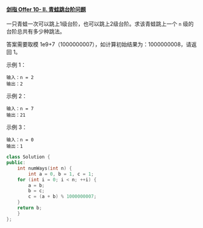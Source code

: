 #### [剑指 Offer 10- II. 青蛙跳台阶问题](https://leetcode-cn.com/problems/qing-wa-tiao-tai-jie-wen-ti-lcof/)

一只青蛙一次可以跳上1级台阶，也可以跳上2级台阶。求该青蛙跳上一个 `n` 级的台阶总共有多少种跳法。

答案需要取模 1e9+7（1000000007），如计算初始结果为：1000000008，请返回 1。

示例 1：

```
输入：n = 2
输出：2
```

示例 2：

```
输入：n = 7
输出：21
```

示例 3：

```
输入：n = 0
输出：1
```

```c++
class Solution {
public:
    int numWays(int n) {
        int a = 0, b = 1, c = 1;
	for (int i = 0; i < n; ++i) {
	    a = b; 
	    b = c;
	    c = (a + b) % 1000000007;
	}
	return b;
    }
};
```
